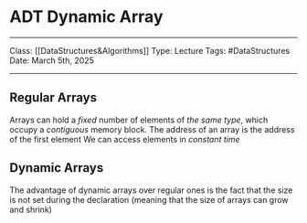 # ADT Dynamic Array
___
Class: [[DataStructures&Algorithms]]
Type: Lecture
Tags: #DataStructures 
Date: March 5th, 2025
___

## Regular Arrays
Arrays can hold a *fixed* number of elements of *the same type*, which occupy a *contiguous* memory block.
The address of an array is the address of the first element
We can access elements in *constant time* 

## Dynamic Arrays 
The advantage of dynamic arrays over regular ones is the fact that the size is not set during the declaration (meaning that the size of arrays can grow and shrink)

